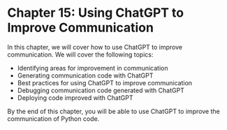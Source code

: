 # Chapter 15: Using ChatGPT to Improve Communication

In this chapter, we will cover how to use ChatGPT to improve communication. We will cover the following topics:

- Identifying areas for improvement in communication
- Generating communication code with ChatGPT
- Best practices for using ChatGPT to improve communication
- Debugging communication code generated with ChatGPT
- Deploying code improved with ChatGPT

By the end of this chapter, you will be able to use ChatGPT to improve the communication of Python code.
